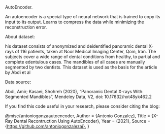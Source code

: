 AutoEncoder.

An autoencoder is a special type of neural network that is trained to copy its input to its output. Learns to compress the data while minimizing the reconstruction error.

About dataset:

his dataset consists of anonymized and deidentified panoramic dental X-rays of 116 patients, taken at Noor Medical Imaging Center, Qom, Iran. The subjects cover a wide range of dental conditions from healthy, to partial and complete edentulous cases. The mandibles of all cases are manually segmented by two dentists. This dataset is used as the basis for the article by Abdi et al


Data source:

Abdi, Amir; Kasaei, Shohreh (2020), “Panoramic Dental X-rays With Segmented Mandibles”, Mendeley Data, V2, doi: 10.17632/hxt48yk462.2

If you find this code useful in your research, please consider citing the blog:

@misc{antoniogonzaautoencoder,
  Author = {Antonio Gonzalez},
  Title = {X-Ray Dental Recontruction Using AutoEncoder},
  Year = {2021},
  Source = {https://github.com/antoniogonzalezai},
}
